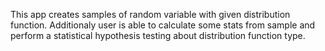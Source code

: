 This app creates samples of random variable with given distribution function.
Additionaly user is able to calculate some stats from sample and perform a statistical hypothesis testing about distribution function type.
